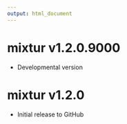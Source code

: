 ```yaml
---
output: html_document
---
```


mixtur v1.2.0.9000
===========
* Developmental version


mixtur v1.2.0
===========
* Initial release to GitHub
